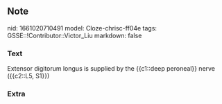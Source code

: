 ## Note
nid: 1661020710491
model: Cloze-chrisc-ff04e
tags: GSSE::!Contributor::Victor_Liu
markdown: false

### Text
Extensor digitorum longus is supplied by the {{c1::deep peroneal}} nerve ({{c2::L5, S1}})

### Extra

